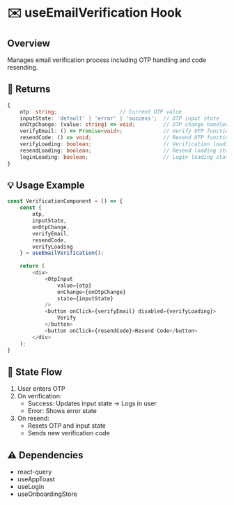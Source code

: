 # ✉️ useEmailVerification Hook

## Overview
Manages email verification process including OTP handling and code resending.

## 🔄 Returns
```typescript
{
    otp: string;                    // Current OTP value
    inputState: 'default' | 'error' | 'success';  // OTP input state
    onOtpChange: (value: string) => void;         // OTP change handler
    verifyEmail: () => Promise<void>;             // Verify OTP function
    resendCode: () => void;                       // Resend OTP function
    verifyLoading: boolean;                       // Verification loading state
    resendLoading: boolean;                       // Resend loading state
    loginLoading: boolean;                        // Login loading state
}
```

## 💡 Usage Example
```typescript
const VerificationComponent = () => {
    const {
        otp,
        inputState,
        onOtpChange,
        verifyEmail,
        resendCode,
        verifyLoading
    } = useEmailVerification();
    
    return (
        <div>
            <OtpInput
                value={otp}
                onChange={onOtpChange}
                state={inputState}
            />
            <button onClick={verifyEmail} disabled={verifyLoading}>
                Verify
            </button>
            <button onClick={resendCode}>Resend Code</button>
        </div>
    );
}
```

## 🔄 State Flow
1. User enters OTP
2. On verification:
   - Success: Updates input state → Logs in user
   - Error: Shows error state
3. On resend:
   - Resets OTP and input state
   - Sends new verification code

## ⚠️ Dependencies
- react-query
- useAppToast
- useLogin
- useOnboardingStore
